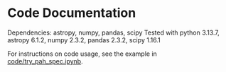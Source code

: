 # Code Documentation

Dependencies: astropy, numpy, pandas, scipy
Tested with python 3.13.7, astropy 6.1.2, numpy 2.3.2, pandas 2.3.2, scipy 1.16.1

For instructions on code usage, see the example in [code/try_pah_spec.ipynb](https://github.com/helenarichie/pah_spec/blob/main/code/try_pah_spec.ipynb).
